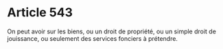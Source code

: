 # Article 543

On peut avoir sur les biens, ou un droit de propriété, ou un simple droit de jouissance, ou seulement des services fonciers à prétendre.
